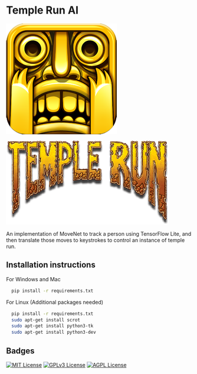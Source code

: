 # Temple Run AI
![Temple Run Logo](https://github.com/eren123danyel/temple-run-ai/blob/master/temple_run_logo.png?raw=true)

![Temple Run Text](https://github.com/eren123danyel/temple-run-ai/blob/master/temple_run_text.png?raw=true)


An implementation of MoveNet to track a person using TensorFlow Lite, and then translate those moves to keystrokes to control an instance of temple run. 

## Installation instructions
For Windows and Mac 
```bash
  pip install -r requirements.txt
```
For Linux (Additional packages needed)
```bash
  pip install -r requirements.txt
  sudo apt-get install scrot
  sudo apt-get install python3-tk
  sudo apt-get install python3-dev
```
## Badges

[![MIT License](https://img.shields.io/badge/License-MIT-green.svg)](https://choosealicense.com/licenses/mit/)
[![GPLv3 License](https://img.shields.io/badge/License-GPL%20v3-yellow.svg)](https://opensource.org/licenses/)
[![AGPL License](https://img.shields.io/badge/license-AGPL-blue.svg)](http://www.gnu.org/licenses/agpl-3.0)

